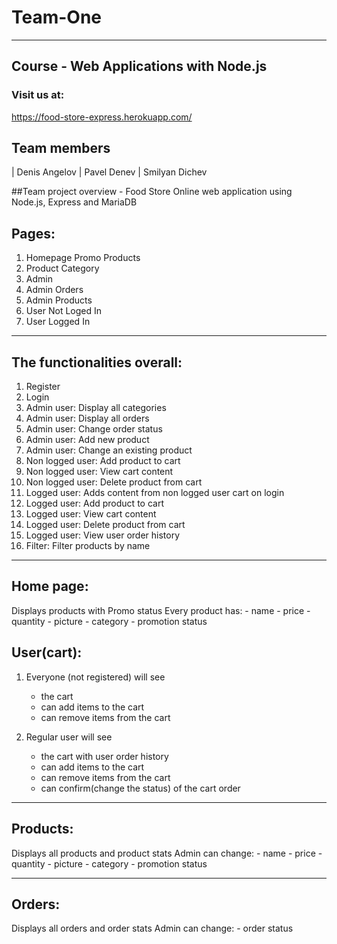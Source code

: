 
# Team-One

------------------------------------------

## Course - Web Applications with Node.js

### Visit us at:
https://food-store-express.herokuapp.com/

## Team members
| Denis Angelov
| Pavel Denev
| Smilyan Dichev

##Team project overview - Food Store
Online web application using Node.js, Express and MariaDB 

## Pages: 
1. Homepage Promo Products
2. Product Category
3. Admin
4. Admin Orders
5. Admin Products
6. User Not Loged In
7. User Logged In


------------------------------------------

## The functionalities overall:
1. Register
2. Login
3. Admin user: Display all categories 
4. Admin user: Display all orders 
5. Admin user: Change order status 
6. Admin user: Add new product
7. Admin user: Change an existing product
8. Non logged user: Add product to cart
9. Non logged user: View cart content
10. Non logged user: Delete product from cart
10. Logged user: Adds content from non logged user cart on login
11. Logged user: Add product to cart
12. Logged user: View cart content
10. Logged user: Delete product from cart
13. Logged user: View user order history
13. Filter: Filter products by name 


-------------------------------------
## Home page:
Displays products with Promo status
Every product has:
	- name
	- price
	- quantity
	- picture
	- category
	- promotion status

## User(cart):
1. Everyone (not registered) will see 
	- the cart
	- can add items to the cart
	- can remove items from the cart

2. Regular user will see 
	- the cart with user order history
	- can add items to the cart
	- can remove items from the cart
	- can confirm(change the status) of the cart order

-----------------------------------

## Products:
Displays all products and product stats 
Admin can change:
	- name
	- price
	- quantity
	- picture
	- category
	- promotion status

--------------------------------------

## Orders:
Displays all orders and order stats 
Admin can change:
	- order status

